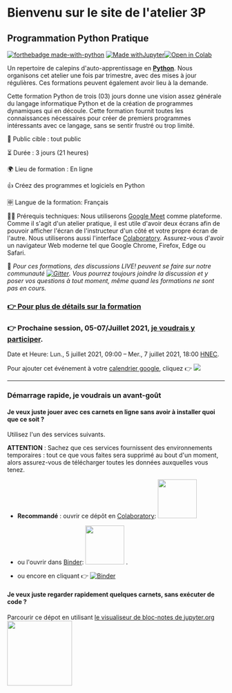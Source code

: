 #  Bienvenu sur le site de l'atelier 3P

## Programmation Python Pratique

[![forthebadge made-with-python](http://ForTheBadge.com/images/badges/made-with-python.svg)](https://www.python.org/)
[![Made withJupyter](https://img.shields.io/badge/Made%20with-Jupyter-orange?style=for-the-badge&logo=Jupyter)](https://jupyter.org/try)[![Open in Colab](https://colab.research.google.com/assets/colab-badge.svg)](https://colab.research.google.com/github/ai-technipreneurs/site-officiel-atelier-3-P/blob/main/Bienvenue_dans_Colaboratory.ipynb)

Un repertoire de calepins d'auto-apprentissage en [**Python**](https://www.python.org/). Nous organisons cet atelier une fois par trimestre, avec des mises à jour régulières.
Ces formations peuvent également avoir lieu à la demande. 



Cette formation Python de trois (03) jours donne une vision assez générale du langage informatique Python et de la création de programmes dynamiques qui en découle. 
Cette formation fournit toutes les connaissances nécessaires pour créer de premiers programmes intéressants avec ce langage, sans se sentir frustré ou trop limité.


💺 Public cible : tout public

⏳ Durée : 3 jours (21 heures)

🌍 Lieu de formation : En ligne

👍 Créez des programmes et logiciels en Python

🈸 Langue de la formation: Français

👨‍💻 Prérequis techniques:
Nous utiliserons [Google Meet](https://meet.google.com/) comme plateforme. Comme il s'agit d'un atelier pratique, il est utile d'avoir deux écrans afin de pouvoir afficher l'écran de l'instructeur d'un côté et votre propre écran de l'autre. Nous utiliserons aussi l'interface [Colaboratory](https://colab.research.google.com/notebooks/welcome.ipynb?hl=fr). Assurez-vous d'avoir un navigateur Web moderne tel que Google Chrome, Firefox, Edge ou Safari.

💬 *Pour ces formations, des discussions LIVE! peuvent se faire sur notre communauté [![Gitter](https://badges.gitter.im/ai-technipreneurs/programmation-python-pratique.svg)](https://gitter.im/ai-technipreneurs/programmation-python-pratique?utm_source=badge&utm_medium=badge&utm_campaign=pr-badge). Vous pourrez toujours joindre la discussion et y poser vos questions à tout moment, même quand les formations ne sont pas en cours.*


### [👉 Pour plus de détails sur la formation ](https://github.com/ai-technipreneurs/programmation-python-pratique)

### 👉 Prochaine session, 05-07/Juillet 2021, [je voudrais y participer](https://forms.gle/JMxwywtfCNScnYvg7).
Date et Heure: Lun., 5 juillet 2021, 09:00 – Mer., 7 juillet 2021, 18:00 [HNEC](https://fr.wikipedia.org/wiki/Heure_normale_d%27Europe_centrale).

Pour ajouter cet événement à votre [calendrier google](https://calendar.google.com/event?action=TEMPLATE&tmeid=M3Q5MWUwOXFnY2M3NzM1cDBqMnZkMGI5NW5fMjAyMTA3MDUgYWkudGVjaG5pcHJlbmV1cnNAbQ&tmsrc=ai.technipreneurs%40gmail.com&scp=ALL), cliquez 👉 
<a target="_blank" href="https://calendar.google.com/event?action=TEMPLATE&amp;tmeid=M3Q5MWUwOXFnY2M3NzM1cDBqMnZkMGI5NW5fMjAyMTA3MDUgYWkudGVjaG5pcHJlbmV1cnNAbQ&amp;tmsrc=ai.technipreneurs%40gmail.com&amp;scp=ALL"><img border="0" src="https://www.google.com/calendar/images/ext/gc_button1_en-GB.gif"></a>


***********

### Démarrage rapide, je voudrais un avant-goût

#### Je veux juste jouer avec ces carnets en ligne sans avoir à installer quoi que ce soit ?

Utilisez l'un des services suivants.

**ATTENTION** : Sachez que ces services fournissent des environnements temporaires : tout ce que vous faites sera supprimé au bout d'un moment, alors assurez-vous de télécharger toutes les données auxquelles vous tenez.

* **Recommandé** : ouvrir ce dépôt en [Colaboratory](https://colab.research.google.com/github/ai-technipreneurs/programmation-python-pratique/blob/master/):
<a href="https://colab.research.google.com/github/ai-technipreneurs/programmation-python-pratique/blob/master/"><img src="https://colab.research.google.com/img/colab_favicon.ico" width="90" /></a>

* ou l'ouvrir dans [Binder](https://mybinder.org/v2/gh/ai-technipreneurs/programmation-python-pratique/master):
<a href="https://mybinder.org/v2/gh/ai-technipreneurs/programmation-python-pratique/master"><img src="https://matthiasbussonnier.com/posts/img/binder_logo_128x128.png" width="90" /></a> . 

* ou encore en cliquant 👉 [![Binder](https://mybinder.org/badge_logo.svg)](https://mybinder.org/v2/gh/ai-technipreneurs/programmation-python-pratique/master)



#### Je veux juste regarder rapidement quelques carnets, sans exécuter de code ?

Parcourir ce dépot en utilisant [le visualiseur de bloc-notes de jupyter.org](https://nbviewer.jupyter.org/github/ai-technipreneurs/programmation-python-pratique/blob/master/0_Sur_Colab.ipynb)
<a href="https://nbviewer.jupyter.org/github/ai-technipreneurs/programmation-python-pratique/blob/master/0_Sur_Colab.ipynb"><img src="https://jupyter.org/assets/nav_logo.svg" width="150" /></a>
